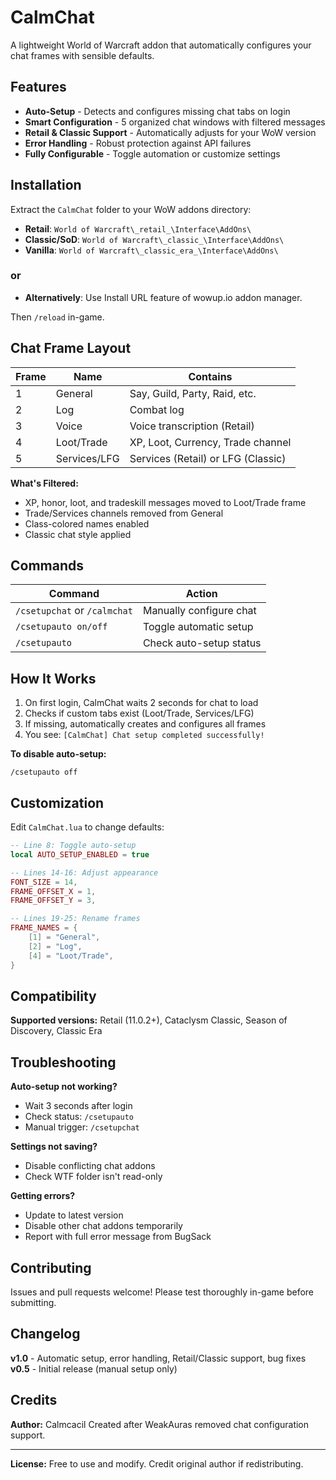 # CalmChat

A lightweight World of Warcraft addon that automatically configures your chat frames with sensible defaults.

## Features

- **Auto-Setup** - Detects and configures missing chat tabs on login
- **Smart Configuration** - 5 organized chat windows with filtered messages
- **Retail & Classic Support** - Automatically adjusts for your WoW version
- **Error Handling** - Robust protection against API failures
- **Fully Configurable** - Toggle automation or customize settings

## Installation

Extract the `CalmChat` folder to your WoW addons directory:
- **Retail**: `World of Warcraft\_retail_\Interface\AddOns\`
- **Classic/SoD**: `World of Warcraft\_classic_\Interface\AddOns\`
- **Vanilla**: `World of Warcraft\_classic_era_\Interface\AddOns\`
### or

- **Alternatively**: Use Install URL feature of wowup.io addon manager.

Then `/reload` in-game.



## Chat Frame Layout

| Frame | Name | Contains |
|-------|------|----------|
| 1 | General | Say, Guild, Party, Raid, etc. |
| 2 | Log | Combat log |
| 3 | Voice | Voice transcription (Retail) |
| 4 | Loot/Trade | XP, Loot, Currency, Trade channel |
| 5 | Services/LFG | Services (Retail) or LFG (Classic) |

**What's Filtered:**
- XP, honor, loot, and tradeskill messages moved to Loot/Trade frame
- Trade/Services channels removed from General
- Class-colored names enabled
- Classic chat style applied

## Commands

| Command | Action |
|---------|--------|
| `/csetupchat` or `/calmchat` | Manually configure chat |
| `/csetupauto on/off` | Toggle automatic setup |
| `/csetupauto` | Check auto-setup status |

## How It Works

1. On first login, CalmChat waits 2 seconds for chat to load
2. Checks if custom tabs exist (Loot/Trade, Services/LFG)
3. If missing, automatically creates and configures all frames
4. You see: `[CalmChat] Chat setup completed successfully!`

**To disable auto-setup:**
```
/csetupauto off
```

## Customization

Edit `CalmChat.lua` to change defaults:

```lua
-- Line 8: Toggle auto-setup
local AUTO_SETUP_ENABLED = true

-- Lines 14-16: Adjust appearance
FONT_SIZE = 14,
FRAME_OFFSET_X = 1,
FRAME_OFFSET_Y = 3,

-- Lines 19-25: Rename frames
FRAME_NAMES = {
    [1] = "General",
    [2] = "Log",
    [4] = "Loot/Trade",
}
```

## Compatibility

**Supported versions:** Retail (11.0.2+), Cataclysm Classic, Season of Discovery, Classic Era

## Troubleshooting

**Auto-setup not working?**
- Wait 3 seconds after login
- Check status: `/csetupauto`
- Manual trigger: `/csetupchat`

**Settings not saving?**
- Disable conflicting chat addons
- Check WTF folder isn't read-only

**Getting errors?**
- Update to latest version
- Disable other chat addons temporarily
- Report with full error message from BugSack

## Contributing

Issues and pull requests welcome! Please test thoroughly in-game before submitting.

## Changelog

**v1.0** - Automatic setup, error handling, Retail/Classic support, bug fixes
**v0.5** - Initial release (manual setup only)

## Credits

**Author:** Calmcacil
Created after WeakAuras removed chat configuration support.

---

**License:** Free to use and modify. Credit original author if redistributing.
